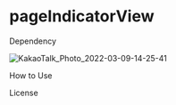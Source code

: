 # pageIndicatorView

Dependency 

![KakaoTalk_Photo_2022-03-09-14-25-41](https://user-images.githubusercontent.com/47018460/157378477-98ba8df4-1912-4718-b6a6-bf028bde5a82.gif)


How to Use




License

